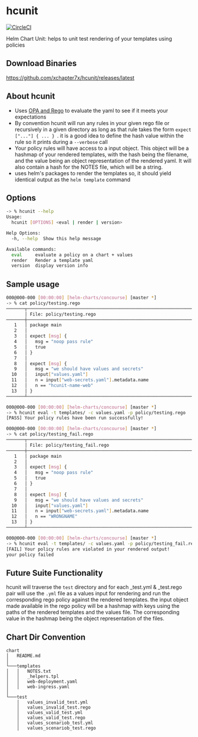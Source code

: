 # hcunit
[![CircleCI](https://circleci.com/gh/xchapter7x/hcunit.svg?style=svg)](https://circleci.com/gh/xchapter7x/hcunit)


Helm Chart Unit: helps to unit test rendering of your templates using policies

## Download Binaries
https://github.com/xchapter7x/hcunit/releases/latest

## About hcunit
- Uses [OPA and Rego](https://www.openpolicyagent.org/) to evaluate the yaml to see if it meets your expectations
- By convention hcunit will run any rules in your given rego file or recursively in a given directory as long as that rule takes the form `expect ["..."] { ... } `. it is a good idea to define the hash value within the rule so it prints during a `--verbose` call 
- Your policy rules will have access to a input object. This object will be a hashmap of your rendered templates, with the hash being the filename, and the value being an object representation of the rendered yaml. It will also contain a hash for the NOTES file, which will be a string. 
- uses helm's packages to render the templates so, it should yield identical output as the `helm template` command


## Options
```bash
-> % hcunit --help
Usage:
  hcunit [OPTIONS] <eval | render | version>

Help Options:
  -h, --help  Show this help message

Available commands:
  eval     evaluate a policy on a chart + values
  render   Render a template yaml
  version  display version info
```



## Sample usage
```bash
000@000-000 [00:00:00] [helm-charts/concourse] [master *]
-> % cat policy/testing.rego
───────┬───────────────────────────────────────────────────────────────
       │ File: policy/testing.rego
───────┼───────────────────────────────────────────────────────────────
   1   │ package main
   2   │
   3   │ expect [msg] {
   4   │   msg = "noop pass rule"
   5   │   true
   6   │ }
   7   │
   8   │ expect [msg] {
   9   │   msg = "we should have values and secrets"
  10   │   input["values.yaml"]
  11   │   n = input["web-secrets.yaml"].metadata.name
  12   │   n == "hcunit-name-web"
  13   │ }
───────┴───────────────────────────────────────────────────────────────

000@000-000 [00:00:00] [helm-charts/concourse] [master *]
-> % hcunit eval -t templates/ -c values.yaml -p policy/testing.rego
[PASS] Your policy rules have been run successfully!

000@000-000 [00:00:00] [helm-charts/concourse] [master *]
-> % cat policy/testing_fail.rego
───────┬───────────────────────────────────────────────────────────────
       │ File: policy/testing_fail.rego
───────┼───────────────────────────────────────────────────────────────
   1   │ package main
   2   │
   3   │ expect [msg] {
   4   │   msg = "noop pass rule"
   5   │   true
   6   │ }
   7   │
   8   │ expect [msg] {
   9   │   msg = "we should have values and secrets"
  10   │   input["values.yaml"]
  11   │   n = input["web-secrets.yaml"].metadata.name
  12   │   n == "WRONGNAME"
  13   │ }
───────┴───────────────────────────────────────────────────────────────

000@000-000 [00:00:00] [helm-charts/concourse] [master *]
-> % hcunit eval -t templates/ -c values.yaml -p policy/testing_fail.rego
[FAIL] Your policy rules are violated in your rendered output!
your policy failed

```













## Future Suite Functionality
hcunit will traverse the `test` directory and for each _test.yml & _test.rego pair will use the `.yml` file as a values input for rendering and run the corresponding rego policy against the rendered templates. the input object made available in the rego policy will be a hashmap with keys using the paths of the rendered templates and the values file. The corresponding value in the hashmap being the object representation of the files.


## Chart Dir Convention
```
chart
│   README.md    
│
└───templates
│   │   NOTES.txt
│   │   _helpers.tpl
│   │   web-deployment.yaml
│   │   web-ingress.yaml
│   
└───test
    │   values_invalid_test.yml
    │   values_invalid_test.rego
    │   values_valid_test.yml
    │   values_valid_test.rego 
    │   values_scenariob_test.yml
    │   values_scenariob_test.rego
```

